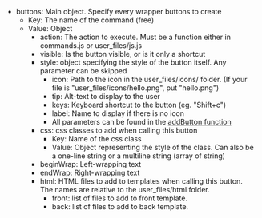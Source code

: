* buttons: Main object. Specify every wrapper buttons to create
  + Key: The name of the command (free)
  + Value: Object
    - action: The action to execute. Must be a function either in commands.js or user\_files/js.js
    - visible: Is the button visible, or is it only a shortcut 
    - style: object specifying the style of the button itself. Any parameter can be skipped
      * icon: Path to the icon in the user_files/icons/ folder. (If your file is "user_files/icons/hello.png", put "hello.png")
      * tip: Alt-text to display to the user
      * keys: Keyboard shortcut to the button (eg. "Shift+c")
      * label: Name to display if there is no icon
      * All parameters can be found in the [addButton function](https://github.com/ankitects/anki/blob/master/qt/aqt/editor.py#L211)
    - css: css classes to add when calling this button
      * Key: Name of the css class
      * Value: Object representing the style of the class. Can also be a one-line string or a multiline string (array of string)
    - beginWrap: Left-wrapping text
    - endWrap: Right-wrapping text
    - html: HTML files to add to templates when calling this button. The names are relative to the user_files/html folder.
      * front: list of files to add to front template.
      * back: list of files to add to back template.
